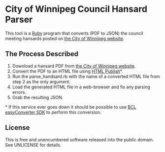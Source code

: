 # City of Winnipeg Council Hansard Parser

This tool is a [Ruby](https://www.ruby-lang.org) program that converts (PDF to JSON) the council meeting hansards posted on [the City of Winnipeg website](http://winnipeg.ca/clkdmis/DocSearch.asp?CommitteeType=C&DocumentType=H).

## The Process Described

1. Download a hansard PDF from [the City of Winnipeg website](http://winnipeg.ca/clkdmis/DocSearch.asp?CommitteeType=C&DocumentType=H).
2. Convert the PDF to an HTML file using [HTML Publish](http://www.htmlpublish.com/convert-pdf-to-html/)\*.
3. Run the parse_handsard.rb with the name of a converted HTML file from step 2 as the only argument.
4. Load the generated HTML file in a web-browser and fix any parsing errors.
5. Grab the resulting JSON.

\* If this service ever goes down it should be possible to use [BCL easyConverter SDK](http://www.pdfonline.com/easyconverter/sdk/) to perform this conversion.

## License

This is free and unencumbered software released into the public domain. See UNLICENSE for details.